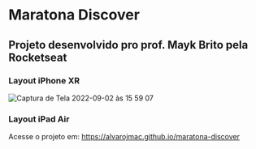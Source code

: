 # Maratona Discover 
## Projeto desenvolvido pro prof. Mayk Brito pela Rocketseat


### Layout iPhone XR
![Captura de Tela 2022-09-02 às 15 59 07](https://user-images.githubusercontent.com/99209300/188220067-9f84b2d8-857f-483c-8276-954de31fbac0.png)


### Layout iPad Air


Acesse o projeto em: https://alvarojmac.github.io/maratona-discover
